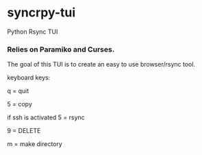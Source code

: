 # syncrpy-tui
Python Rsync TUI
### Relies on Paramiko and Curses.

The goal of this TUI is to create an easy to use browser/rsync tool.

keyboard keys:

q = quit

5 = copy

if ssh is activated 5 = rsync

9 = DELETE

m = make directory
